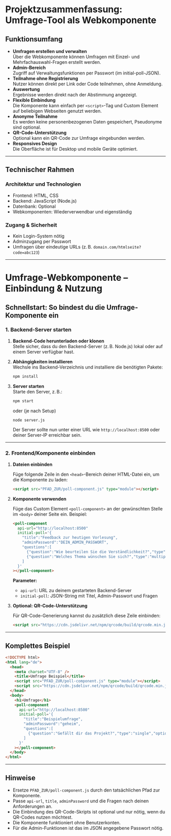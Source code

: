 # Projektzusammenfassung: Umfrage-Tool als Webkomponente

## Funktionsumfang

- **Umfragen erstellen und verwalten**  
  Über die Webkomponente können Umfragen mit Einzel- und Mehrfachauswahl-Fragen erstellt werden.
- **Admin-Bereich**  
  Zugriff auf Verwaltungsfunktionen per Passwort (im initial-poll-JSON).
- **Teilnahme ohne Registrierung**  
  Nutzer können direkt per Link oder Code teilnehmen, ohne Anmeldung.
- **Auswertung**  
  Ergebnisse werden direkt nach der Abstimmung angezeigt.
- **Flexible Einbindung**  
  Die Komponente kann einfach per `<script>`-Tag und Custom Element auf beliebigen Webseiten genutzt werden.
- **Anonyme Teilnahme**  
  Es werden keine personenbezogenen Daten gespeichert, Pseudonyme sind optional.
- **QR-Code-Unterstützung**  
  Optional kann ein QR-Code zur Umfrage eingebunden werden.
- **Responsives Design**  
  Die Oberfläche ist für Desktop und mobile Geräte optimiert.

---

## Technischer Rahmen

### Architektur und Technologien
- Frontend: HTML, CSS
- Backend: JavaScript (Node.js)
- Datenbank: Optional
- Webkomponenten: Wiederverwendbar und eigenständig

### Zugang & Sicherheit
- Kein Login-System nötig
- Adminzugang per Passwort
- Umfragen über eindeutige URLs (z. B. `domain.com/htmlseite?code=abc123`)

---

# Umfrage-Webkomponente – Einbindung & Nutzung

## Schnellstart: So bindest du die Umfrage-Komponente ein

### 1. Backend-Server starten

1. **Backend-Code herunterladen oder klonen**  
   Stelle sicher, dass du den Backend-Server (z. B. Node.js) lokal oder auf einem Server verfügbar hast.

2. **Abhängigkeiten installieren**  
   Wechsle ins Backend-Verzeichnis und installiere die benötigten Pakete:
   ```bash
   npm install
   ```

3. **Server starten**  
   Starte den Server, z. B.:
   ```bash
   npm start
   ```
   oder (je nach Setup)
   ```bash
   node server.js
   ```
   Der Server sollte nun unter einer URL wie `http://localhost:8500` oder deiner Server-IP erreichbar sein.

---

### 2. Frontend/Komponente einbinden

1. **Dateien einbinden**

   Füge folgende Zeile in den `<head>`-Bereich deiner HTML-Datei ein, um die Komponente zu laden:
   ```html
   <script src="PFAD_ZUR/poll-component.js" type="module"></script>
   ```

2. **Komponente verwenden**

   Füge das Custom Element `<poll-component>` an der gewünschten Stelle im `<body>` deiner Seite ein. Beispiel:
   ```html
   <poll-component
     api-url="http://localhost:8500"
     initial-poll='{
       "title":"Feedback zur heutigen Vorlesung",
       "adminPassword":"DEIN_ADMIN_PASSWORT",
       "questions":[
         {"question":"Wie beurteilen Sie die Verständlichkeit?","type":"single","options":["Sehr verständlich","Verständlich","Eher verständlich"]},
         {"question":"Welches Thema wünschen Sie sich?","type":"multiple","options":["Praxis","Theorie","Übungen"]}
       ]
     }'
   ></poll-component>
   ```

   **Parameter:**
   - `api-url`: URL zu deinem gestarteten Backend-Server
   - `initial-poll`: JSON-String mit Titel, Admin-Passwort und Fragen

3. **Optional: QR-Code-Unterstützung**

   Für QR-Code-Generierung kannst du zusätzlich diese Zeile einbinden:
   ```html
   <script src="https://cdn.jsdelivr.net/npm/qrcode/build/qrcode.min.js"></script>
   ```

---

## Komplettes Beispiel

```html
<!DOCTYPE html>
<html lang="de">
  <head>
    <meta charset="UTF-8" />
    <title>Umfrage Beispiel</title>
    <script src="PFAD_ZUR/poll-component.js" type="module"></script>
    <script src="https://cdn.jsdelivr.net/npm/qrcode/build/qrcode.min.js"></script>
  </head>
  <body>
    <h1>Umfrage</h1>
    <poll-component
      api-url="http://localhost:8500"
      initial-poll='{
        "title":"Beispielumfrage",
        "adminPassword":"geheim",
        "questions":[
          {"question":"Gefällt dir das Projekt?","type":"single","options":["Ja","Nein"]}
        ]
      }'
    ></poll-component>
  </body>
</html>
```

---

## Hinweise

- Ersetze `PFAD_ZUR/poll-component.js` durch den tatsächlichen Pfad zur Komponente.
- Passe `api-url`, `title`, `adminPassword` und die Fragen nach deinen Anforderungen an.
- Die Einbindung des QR-Code-Skripts ist optional und nur nötig, wenn du QR-Codes nutzen möchtest.
- Die Komponente funktioniert ohne Benutzerkonten.
- Für die Admin-Funktionen ist das im JSON angegebene Passwort nötig.

